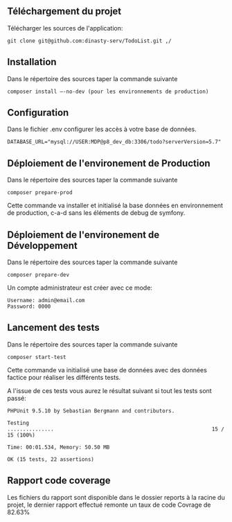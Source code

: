 
## Téléchargement du projet

Télécharger les sources de l'application:

    git clone git@github.com:dinasty-serv/TodoList.git ,/


## Installation
Dans le répertoire des sources taper la commande suivante

    composer install –-no-dev (pour les environnements de production)


## Configuration
Dans le fichier .env configurer les accès à votre base de données.

    DATABASE_URL="mysql://USER:MDP@p8_dev_db:3306/todo?serverVersion=5.7"


## Déploiement de l'environement de Production
Dans le répertoire des sources taper la commande suivante

    composer prepare-prod

Cette commande va installer et initialisé la base données en environnement de production, c-a-d sans les éléments de debug de symfony.


## Déploiement de l'environement de Développement
Dans le répertoire des sources taper la commande suivante

    composer prepare-dev


Un compte administrateur est créer avec ce mode:

    Username: admin@email.com
    Password: 0000

## Lancement des tests

Dans le répertoire des sources taper la commande suivante

    composer start-test
Cette commande va initialisé une base de données avec des données factice pour réaliser les différents tests. 

A l'issue de ces tests vous aurez le résultat suivant si tout les tests sont passé: 
    
    PHPUnit 9.5.10 by Sebastian Bergmann and contributors.

    Testing
    ...............                                                   15 / 15 (100%)

    Time: 00:01.534, Memory: 50.50 MB

    OK (15 tests, 22 assertions)

## Rapport code coverage
Les fichiers du rapport sont disponible dans le dossier reports à la racine du projet, le dernier rapport effectué remonte un taux de code Covrage de 82.63% 
